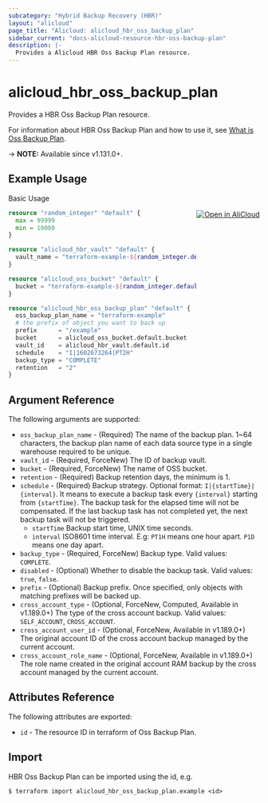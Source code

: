 ```yaml
---
subcategory: "Hybrid Backup Recovery (HBR)"
layout: "alicloud"
page_title: "Alicloud: alicloud_hbr_oss_backup_plan"
sidebar_current: "docs-alicloud-resource-hbr-oss-backup-plan"
description: |-
  Provides a Alicloud HBR Oss Backup Plan resource.
---
```


# alicloud_hbr_oss_backup_plan

Provides a HBR Oss Backup Plan resource.

For information about HBR Oss Backup Plan and how to use it, see [What is Oss Backup Plan](https://www.alibabacloud.com/help/doc-detail/130040.htm).

-> **NOTE:** Available since v1.131.0+.

## Example Usage
<div class="oics-button" style="float: right;margin: 0 0 -40px 0;">
  <a href="https://api.aliyun.com/api-tools/terraform?resource=alicloud_hbr_oss_backup_plan&exampleId=ab9773de-48f4-54d7-b158-fd4be518aaa3d846fd7a&activeTab=example&spm=docs.r.hbr_oss_backup_plan.0.ab9773de48" target="_blank">
    <img alt="Open in AliCloud" src="https://img.alicdn.com/imgextra/i1/O1CN01hjjqXv1uYUlY56FyX_!!6000000006049-55-tps-254-36.svg" style="max-height: 44px; margin: 32px auto; max-width: 100%;">
  </a>
</div>

Basic Usage

```terraform
resource "random_integer" "default" {
  max = 99999
  min = 10000
}

resource "alicloud_hbr_vault" "default" {
  vault_name = "terraform-example-${random_integer.default.result}"
}

resource "alicloud_oss_bucket" "default" {
  bucket = "terraform-example-${random_integer.default.result}"
}

resource "alicloud_hbr_oss_backup_plan" "default" {
  oss_backup_plan_name = "terraform-example"
  # the prefix of object you want to back up
  prefix      = "/example"
  bucket      = alicloud_oss_bucket.default.bucket
  vault_id    = alicloud_hbr_vault.default.id
  schedule    = "I|1602673264|PT2H"
  backup_type = "COMPLETE"
  retention   = "2"
}
```

## Argument Reference

The following arguments are supported:

* `oss_backup_plan_name` - (Required) The name of the backup plan. 1~64 characters, the backup plan name of each data source type in a single warehouse required to be unique.
* `vault_id` - (Required, ForceNew) The ID of backup vault.
* `bucket` - (Required, ForceNew) The name of OSS bucket.
* `retention` - (Required) Backup retention days, the minimum is 1.
* `schedule` - (Required) Backup strategy. Optional format: `I|{startTime}|{interval}`. It means to execute a backup task every `{interval}` starting from `{startTime}`. The backup task for the elapsed time will not be compensated. If the last backup task has not completed yet, the next backup task will not be triggered.
    * `startTime` Backup start time, UNIX time seconds.
    * `interval` ISO8601 time interval. E.g: `PT1H` means one hour apart. `P1D` means one day apart.
* `backup_type` - (Required, ForceNew) Backup type. Valid values: `COMPLETE`.
* `disabled` - (Optional) Whether to disable the backup task. Valid values: `true`, `false`.
* `prefix` - (Optional) Backup prefix. Once specified, only objects with matching prefixes will be backed up.
* `cross_account_type` - (Optional, ForceNew, Computed, Available in v1.189.0+) The type of the cross account backup. Valid values: `SELF_ACCOUNT`, `CROSS_ACCOUNT`.
* `cross_account_user_id` - (Optional, ForceNew, Available in v1.189.0+) The original account ID of the cross account backup managed by the current account.
* `cross_account_role_name` - (Optional, ForceNew, Available in v1.189.0+) The role name created in the original account RAM backup by the cross account managed by the current account.

## Attributes Reference

The following attributes are exported:

* `id` - The resource ID in terraform of Oss Backup Plan.

## Import

HBR Oss Backup Plan can be imported using the id, e.g.

```shell
$ terraform import alicloud_hbr_oss_backup_plan.example <id>
```
